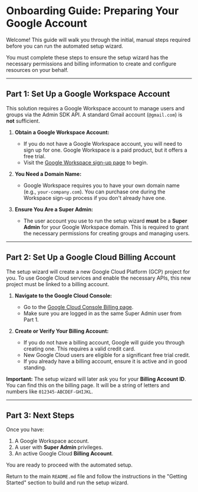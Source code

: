 # Onboarding Guide: Preparing Your Google Account

Welcome! This guide will walk you through the initial, manual steps required before you can run the automated setup wizard. 

You must complete these steps to ensure the setup wizard has the necessary permissions and billing information to create and configure resources on your behalf.

---

## Part 1: Set Up a Google Workspace Account

This solution requires a Google Workspace account to manage users and groups via the Admin SDK API. A standard Gmail account (`@gmail.com`) is **not** sufficient.

1.  **Obtain a Google Workspace Account:**
    *   If you do not have a Google Workspace account, you will need to sign up for one. Google Workspace is a paid product, but it offers a free trial.
    *   Visit the [Google Workspace sign-up page](https://workspace.google.com/signup/businessstarter) to begin.

2.  **You Need a Domain Name:**
    *   Google Workspace requires you to have your own domain name (e.g., `your-company.com`). You can purchase one during the Workspace sign-up process if you don't already have one.

3.  **Ensure You Are a Super Admin:**
    *   The user account you use to run the setup wizard **must** be a **Super Admin** for your Google Workspace domain. This is required to grant the necessary permissions for creating groups and managing users.

---

## Part 2: Set Up a Google Cloud Billing Account

The setup wizard will create a new Google Cloud Platform (GCP) project for you. To use Google Cloud services and enable the necessary APIs, this new project must be linked to a billing account.

1.  **Navigate to the Google Cloud Console:**
    *   Go to the [Google Cloud Console Billing page](https://console.cloud.google.com/billing).
    *   Make sure you are logged in as the same Super Admin user from Part 1.

2.  **Create or Verify Your Billing Account:**
    *   If you do not have a billing account, Google will guide you through creating one. This requires a valid credit card.
    *   New Google Cloud users are eligible for a significant free trial credit.
    *   If you already have a billing account, ensure it is active and in good standing.

**Important:** The setup wizard will later ask you for your **Billing Account ID**. You can find this on the billing page. It will be a string of letters and numbers like `012345-ABCDEF-GHIJKL`.

---

## Part 3: Next Steps

Once you have:

1.  A Google Workspace account.
2.  A user with **Super Admin** privileges.
3.  An active Google Cloud **Billing Account**.

You are ready to proceed with the automated setup.

Return to the main `README.md` file and follow the instructions in the "Getting Started" section to build and run the setup wizard.